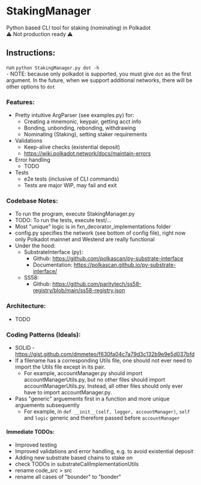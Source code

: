 # StakingManager
Python based CLI tool for staking (nominating) in Polkadot
<br />⚠️ Not production ready ⚠️

## Instructions:
run `python StakingManager.py dot -h`
    <br />- NOTE: because only polkadot is supported, you must give `dot` as the first argument.
    In the future, when we support additional networks, there will be other options to `dot`

### Features:
* Pretty intuitive ArgParser (see examples.py) for:
	- Creating a mnemonic, keypair, getting acct info
	- Bonding, unbonding, rebonding, withdrawing
	- Nominating (Staking), setting staker requirements
* Validations
	- Keep-alive checks (existential deposit)
	- https://wiki.polkadot.network/docs/maintain-errors
* Error handling
	- TODO
* Tests
	- e2e tests (inclusive of CLI commands)
	- Tests are major WIP, may fail and exit

### Codebase Notes:
* To run the program, execute StakingManager.py
* TODO: To run the tests, execute test/...
* Most "unique" logic is in fxn_decorator_implementations folder
* config.py specifies the network (see bottom of config file), right now only Polkadot mainnet and Westend are really functional
* Under the hood:
    - SubstrateInterface (py):
    	+ Github: https://github.com/polkascan/py-substrate-interface
    	+ Documentation: https://polkascan.github.io/py-substrate-interface/
    - SS58:
    	+ Github: https://github.com/paritytech/ss58-registry/blob/main/ss58-registry.json

### Architecture:
* TODO

### Coding Patterns (Ideals):
* SOLID - https://gist.github.com/dmmeteo/f630fa04c7a79d3c132b9e9e5d037bfd
* If a filename has a corresponding Utils file, one should not ever need to import the Utils file except in its pair.
    - For example, accountManager.py should import accountManagerUtils.py, but no other files should import accountManagerUtils.py.
Instead, all other files should only ever have to import accountManager.py.
* Pass "generic" arguements first in a function and more unique arguements subsequently
    - For example, in `def __init__(self, logger, accountManager)`, `self` and `logic` generic and therefore passed before `accountManager`


#### Immediate TODOs:
* Improved testing
* Improved validations and error handling, e.g. to avoid existential deposit
* Adding new substrate based chains to stake on
* check TODOs in substrateCallImplementationUtils
* rename code_src > src
* rename all cases of "bounder" to "bonder"



